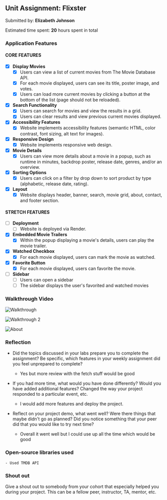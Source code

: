 ## Unit Assignment: Flixster

Submitted by: **Elizabeth Johnson**

Estimated time spent: **20** hours spent in total


### Application Features

#### CORE FEATURES


- [X] **Display Movies**
  - [X] Users can view a list of current movies from The Movie Database API.
  - [X] For each movie displayed, users can see its title, poster image, and votes.
  - [X] Users can load more current movies by clicking a button at the bottom of the list (page should not be reloaded).
- [X] **Search Functionality**
  - [X] Users can search for movies and view the results in a grid.
  - [X] Users can clear results and view previous current movies displayed.
- [X] **Accessibility Features**
  - [X] Website implements accessibility features (semantic HTML, color contrast, font sizing, alt text for images).
- [X] **Responsive Design**
  - [X] Website implements responsive web design.
- [X] **Movie Details**
  - [X] Users can view more details about a movie in a popup, such as runtime in minutes, backdrop poster, release date, genres, and/or an overview.
- [X] **Sorting Options**
  - [X] Users can click on a filter by drop down to sort product by type (alphabetic, release date, rating).
- [X] **Layout**
  - [X] Website displays header, banner, search, movie grid, about, contact, and footer section.

#### STRETCH FEATURES

- [ ] **Deployment**
  - [ ] Website is deployed via Render.
- [X] **Embedded Movie Trailers**
  - [X] Within the popup displaying a movie's details, users can play the movie trailer.
- [X] **Watched Checkbox**
  - [X] For each movie displayed, users can mark the movie as watched.
- [X] **Favorite Button**
  - [X] For each movie displayed, users can favorite the movie.
- [ ] **Sidebar**
  - [ ] Users can open a sidebar
  - [ ] The sidebar displays the user's favorited and watched movies

### Walkthrough Video

![Walkthrough](/assets/Unit3Vid.gif)

![Walkthrough 2](/assets/Unit3Vid2.gif)

![About](/assets/about.png)


### Reflection

* Did the topics discussed in your labs prepare you to complete the assignment? Be specific, which features in your weekly assignment did you feel unprepared to complete?

    - Yes but more review with the fetch stuff would be good

* If you had more time, what would you have done differently? Would you have added additional features? Changed the way your project responded to a particular event, etc.
  
    - I would add more features and deploy the project. 

* Reflect on your project demo, what went well? Were there things that maybe didn't go as planned? Did you notice something that your peer did that you would like to try next time?

    - Overall it went well but I could use up all the time which would be good

### Open-source libraries used

    - Used TMDB API

### Shout out

Give a shout out to somebody from your cohort that especially helped you during your project. This can be a fellow peer, instructor, TA, mentor, etc.
